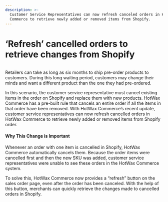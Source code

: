 ```yaml
---
description: >-
  Customer Service Representatives can now refresh canceled orders in HotWax
  Commerce to retrieve newly added or removed items from Shopify.
---
```


# ‘Refresh’ cancelled orders to retrieve changes from Shopify

<figure><img src="https://www.hotwax.co/hubfs/Product%20Updates%20and%20Release%20Notes/2022/June%202022/Product%20Updates/Feature%20Image/%E2%80%98Refresh%E2%80%99%20cancelled%20orders%20to%20retrieve%20changes%20from%20Shopify.png" alt=""><figcaption></figcaption></figure>

Retailers can take as long as six months to ship pre-order products to customers. During this long waiting period, customers may change their minds and want a different product than the one they had pre-ordered.&#x20;

In this scenario, the customer service representative must cancel existing items in the order on Shopify and replace them with new products. HotWax Commerce has a pre-built rule that cancels an entire order if all the items in that order have been removed. With HotWax Commerce’s recent update, customer service representatives can now refresh cancelled orders in HotWax Commerce to retrieve newly added or removed items from Shopify order.

#### **Why This Change is Important**

Whenever an order with one item is cancelled in Shopify, HotWax Commerce automatically cancels them. Because the order items were cancelled first and then the new SKU was added, customer service representatives were unable to see these orders in the HotWax Commerce system.

To solve this, HotWax Commerce now provides a “refresh” button on the sales order page, even after the order has been canceled. With the help of this button, merchants can quickly retrieve the changes made to cancelled orders in Shopify.
